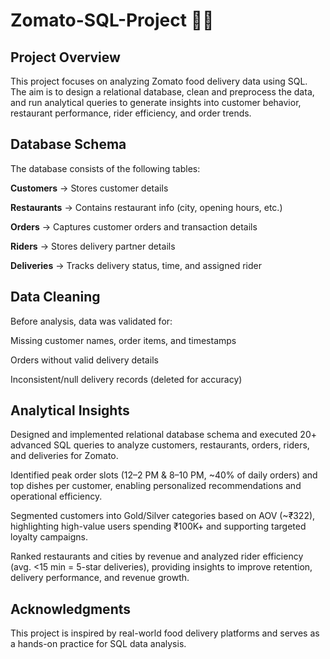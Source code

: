 # Zomato-SQL-Project 🍕🍔

## Project Overview

This project focuses on analyzing Zomato food delivery data using SQL. The aim is to design a relational database, clean and preprocess the data, and run analytical queries to generate insights into customer behavior, restaurant performance, rider efficiency, and order trends.

## Database Schema

The database consists of the following tables:

**Customers** → Stores customer details

**Restaurants** → Contains restaurant info (city, opening hours, etc.)

**Orders** → Captures customer orders and transaction details

**Riders** → Stores delivery partner details

**Deliveries** → Tracks delivery status, time, and assigned rider

## Data Cleaning

Before analysis, data was validated for:

Missing customer names, order items, and timestamps

Orders without valid delivery details

Inconsistent/null delivery records (deleted for accuracy)

## Analytical Insights

Designed and implemented relational database schema and executed 20+ advanced SQL queries to analyze customers, restaurants, orders, riders, and deliveries for Zomato.

Identified peak order slots (12–2 PM & 8–10 PM, ~40% of daily orders) and top dishes per customer, enabling personalized recommendations and operational efficiency.

Segmented customers into Gold/Silver categories based on AOV (~₹322), highlighting high-value users spending ₹100K+ and supporting targeted loyalty campaigns.

Ranked restaurants and cities by revenue and analyzed rider efficiency (avg. <15 min = 5-star deliveries), providing insights to improve retention, delivery performance, and revenue growth.

## Acknowledgments

This project is inspired by real-world food delivery platforms and serves as a hands-on practice for SQL data analysis.
